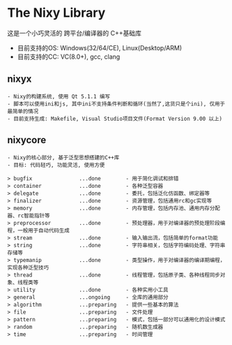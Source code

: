 #  The Nixy Library

这是一个小巧灵活的 跨平台/编译器的 C++基础库

* 目前支持的OS: Windows(32/64/CE), Linux(Desktop/ARM)
* 目前支持的CC: VC(8.0+), gcc, clang

## nixyx

    - Nixy的构建系统, 使用 Qt 5.1.1 编写
    - 脚本可以使用ini和js, 其中ini不支持条件判断和循环(当然了,这货只是个ini), 仅用于最简单的情况
    - 目前支持生成: Makefile, Visual Studio项目文件(Format Version 9.00 以上)

## nixycore

    - Nixy的核心部分, 基于泛型思想搭建的C++库
    - 目标: 代码轻巧, 功能灵活, 使用方便

    > bugfix               ...done        - 用于简化调试和排错
    > container            ...done        - 各种泛型容器
    > delegate	           ...done        - 委托，包括泛化仿函数、绑定器等
    > finalizer            ...done        - 资源管理，包括通用rc和gc实现等
    > memory               ...done        - 内存管理，包括内存池、通用内存分配器、rc智能指针等
    > preprocessor         ...done        - 预处理器，用于对编译器的预处理阶段编程，一般用于自动代码生成
    > stream	           ...done        - 输入输出流，包括简单的format功能
    > string	           ...done        - 字符串相关，包括字符编码处理、字符串存储等
    > typemanip	           ...done        - 类型操作，用于对编译器的编译期编程，实现各种泛型技巧
    > thread               ...done        - 线程管理，包括原子类、各种线程同步对象、线程类等
    > utility              ...done        - 各种实用小工具
    > general              ...ongoing     - 全库的通用部分
    > algorithm	           ...preparing   - 提供一些基本的算法
    > file	               ...preparing   - 文件处理
    > pattern              ...preparing   - 模式，包括一部分可以通用化的设计模式
    > random               ...preparing   - 随机数生成器
    > time                 ...preparing   - 时间管理